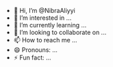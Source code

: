- 👋 Hi, I’m @NibraAliyyi
- 👀 I’m interested in ...
- 🌱 I’m currently learning ...
- 💞️ I’m looking to collaborate on ...
- 📫 How to reach me ...
- 😄 Pronouns: ...
- ⚡ Fun fact: ...

<!---
NibraAliyyi/NibraAliyyi is a ✨ special ✨ repository because its `README.md` (this file) appears on your GitHub profile.
You can click the Preview link to take a look at your changes.
--->
